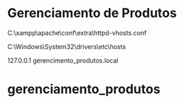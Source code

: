 # Gerenciamento de Produtos

C:\xampp\apache\conf\extra\httpd-vhosts.conf

C:\Windows\System32\drivers\etc\hosts

127.0.0.1 gerencimento_produtos.local
# gerenciamento_produtos
